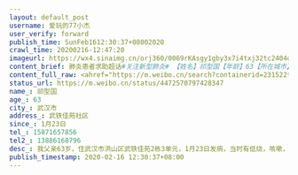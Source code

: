 ```yaml
---
layout: default_post
username: 爱玩的77小杰
user_verify: forward
publish_time: SunFeb1612:30:37+08002020
crawl_time: 20200216-12:47:20
imageurl: https://wx4.sinaimg.cn/orj360/0069rKAsgy1gby3x7i4txj32tc2404qq.jpg,https://wx4.sinaimg.cn/orj360/0069rKAsgy1gby3x7xmo5j30u00hgad2.jpg,https://wx2.sinaimg.cn/orj360/0069rKAsgy1gby3x90mhjj32ag1dyqv5.jpg,https://wx2.sinaimg.cn/orj360/0069rKAsgy1gby3xffgj5j30u01t0wlq.jpg,https://wx3.sinaimg.cn/orj360/0069rKAsgy1gby3xfsavqj30u01t0gpi.jpg
content_brief: 肺炎患者求助超话#关注新型肺炎# 【姓名】祁型国【年龄】63【所在城市】武汉市【所在小区、社区】武铁佳苑社区【患病时间】1月23日【联系方式】15871657856【其他紧急联系人】13886168796【病情描述】我父亲63岁，住武汉市洪山区武铁佳苑2栋3单元，1月23日发病，当时有低烧，咳嗽，气喘， ...全文
content_full_raw: <ahref="https://m.weibo.cn/search?containerid=231522type%3D1%26t%3D10%26q%3D%23%E5%85%B3%E6%B3%A8%E6%96%B0%E5%9E%8B%E8%82%BA%E7%82%8E%23&extparam=%23%E5%85%B3%E6%B3%A8%E6%96%B0%E5%9E%8B%E8%82%BA%E7%82%8E%23"data-hide=""><spanclass="surl-text">#关注新型肺炎#</span></a><br/>【姓名】祁型国<br/>【年龄】63<br/>【所在城市】武汉市<br/>【所在小区、社区】武铁佳苑社区<br/>【患病时间】1月23日<br/>【联系方式】15871657856<br/>【其他紧急联系人】13886168796<br/>【病情描述】我父亲63岁，住武汉市洪山区武铁佳苑2栋3单元，1月23日发病，当时有低烧，咳嗽，气喘，腹泻和头晕乏力症状。29日在武昌医院通过ct和血检结果被明确告知为新冠肺炎。为了能尽快得到治疗，我和妈妈多次与社区联系，但无果，期间社区也没任何回复或关注。妈妈作为密切接触者在社区和社区医院之间辗转多次，我则四处买药，买丙球蛋白，买口罩、手套、消毒液、制氧机等物资，最终超高价买到了这些物品。这些都是我们出于求生本能在进行自救和判断。爸爸于2月1日再次复查ct和血，结果显示病情明显加重，感染病灶增多，密度增大。我们心急如焚，打了市长热线，填写了国务院客户端，凤凰网问卷，人民日报求助问卷等并再次求助社区，再次强烈要求安排做核酸。终于2月2日爸爸在社区安排下第一次做了核酸，没想到2月10日才告知结果为阴性，之前催问多次均回答结果没出来，从做核酸到告知结果经历了8天。这段时间爸爸先是每天到武昌医院打针，后来就被拒诊，医院告诉我们要去社区医院开转诊单，因为不让跨区就诊了。我们多次找社区医院，要么关门大吉，要么就是不给我们开转诊单。实在走投无路我们辗转到四美塘社区医院，工作人员很快就帮我们开了转诊单（对他们真的一万个感谢）。爸爸又打了两天针，我们继续联系社区希望能报到街道让我爸住院，社区说必须阳性才可以。可我们年轻人都知道核酸试剂盒准确率一半都不到，可病情进展却不由我们控制啊！在多次协调后，社区于2月10日晚上安排爸爸去了酒店隔离。（被子垫絮自带我们能理解，没有热水爸爸也克服了，但三餐饭是所有隔离的病患自己去取，交叉感染风险实在无法避免）。酒店安排做了第二次核酸，爸爸又是阴性，可他并没有好转迹象。2月14日晚上酒店统一安排去医院拍了ct，结果显示爸爸肺部感染病灶密度大，病情严重。就这样，爸爸从发作时的轻症经过20多天的煎熬拖成了重症，其实期间的4次ct和血检均可临床确诊为新冠肺炎，但社区和上级部门依然没有安排住院治疗（社区王书记说病患去酒店隔离她们就不管了，由街道和区里负责）。从头到尾我们看到不管是社区还是街道还是洪山区，都完全没有执行应收尽收和临床确诊的工作政策，我们已无力吐槽什么了，只想活命。希望梨园街能最快时间上报到区里，能安排我爸到定点医院进行住院治疗。此刻也只想呐喊：人命关天啊！！！我们不想因为某些公职人员的失职和无能付出生命的代价。此外，2月8日我打过市长热线，2月10日我在未收到任何回复的情况下先收到了告知结案并要求评价的短信，所有证据都有保留。（见下图）直到2月14日才有社区工作人员致电问询我们是不是之前打了市长热线的。我们只能呵呵哒和一声叹息了。<br/>现在的状况是：我爸临床确诊为新冠，已经25天了，最新ct显示病情加重，目前有低烧，气喘，呼吸不畅的症状，急需吸氧和治疗。<br/>我们的诉求是：尽快安排到定点医院进行救治。万分感谢！<adata-url="http://t.cn/R2WxQOQ"href="http://weibo.com/p/1001018008642010000000000"data-hide=""><spanclass='url-icon'><imgstyle='width:1rem;height:1rem'src='https://h5.sinaimg.cn/upload/2015/09/25/3/timeline_card_small_location_default.png'></span><spanclass="surl-text">武汉</span></a>
status_url: https://m.weibo.cn/status/4472570797428347
name_: 祁型国
age_: 63
city_: 武汉市
address_: 武铁佳苑社区
since_: 1月23日
tel_: 15871657856
tel2_: 13886168796
desc_: 我父亲63岁，住武汉市洪山区武铁佳苑2栋3单元，1月23日发病，当时有低烧，咳嗽，气喘，腹泻和头晕乏力症状。29日在武昌医院通过ct和血检结果被明确告知为新冠肺炎。为了能尽快得到治疗，我和妈妈多次与社区联系，但无果，期间社区也没任何回复或关注。妈妈作为密切接触者在社区和社区医院之间辗转多次，我则四处买药，买丙球蛋白，买口罩、手套、消毒液、制氧机等物资，最终超高价买到了这些物品。这些都是我们出于求生本能在进行自救和判断。爸爸于2月1日再次复查ct和血，结果显示病情明显加重，感染病灶增多，密度增大。我们心急如焚，打了市长热线，填写了国务院客户端，凤凰网问卷，人民日报求助问卷等并再次求助社区，再次强烈要求安排做核酸。终于2月2日爸爸在社区安排下第一次做了核酸，没想到2月10日才告知结果为阴性，之前催问多次均回答结果没出来，从做核酸到告知结果经历了8天。这段时间爸爸先是每天到武昌医院打针，后来就被拒诊，医院告诉我们要去社区医院开转诊单，因为不让跨区就诊了。我们多次找社区医院，要么关门大吉，要么就是不给我们开转诊单。实在走投无路我们辗转到四美塘社区医院，工作人员很快就帮我们开了转诊单（对他们真的一万个感谢）。爸爸又打了两天针，我们继续联系社区希望能报到街道让我爸住院，社区说必须阳性才可以。可我们年轻人都知道核酸试剂盒准确率一半都不到，可病情进展却不由我们控制啊！在多次协调后，社区于2月10日晚上安排爸爸去了酒店隔离。（被子垫絮自带我们能理解，没有热水爸爸也克服了，但三餐饭是所有隔离的病患自己去取，交叉感染风险实在无法避免）。酒店安排做了第二次核酸，爸爸又是阴性，可他并没有好转迹象。2月14日晚上酒店统一安排去医院拍了ct，结果显示爸爸肺部感染病灶密度大，病情严重。就这样，爸爸从发作时的轻症经过20多天的煎熬拖成了重症，其实期间的4次ct和血检均可临床确诊为新冠肺炎，但社区和上级部门依然没有安排住院治疗（社区王书记说病患去酒店隔离她们就不管了，由街道和区里负责）。从头到尾我们看到不管是社区还是街道还是洪山区，都完全没有执行应收尽收和临床确诊的工作政策，我们已无力吐槽什么了，只想活命。希望梨园街能最快时间上报到区里，能安排我爸到定点医院进行住院治疗。此刻也只想呐喊人命关天啊！！！我们不想因为某些公职人员的失职和无能付出生命的代价。此外，2月8日我打过市长热线，2月10日我在未收到任何回复的情况下先收到了告知结案并要求评价的短信，所有证据都有保留。（见下图）直到2月14日才有社区工作人员致电问询我们是不是之前打了市长热线的。我们只能呵呵哒和一声叹息了。现在的状况是我爸临床确诊为新冠，已经25天了，最新ct显示病情加重，目前有低烧，气喘，呼吸不畅的症状，急需吸氧和治疗。我们的诉求是尽快安排到定点医院进行救治。万分感谢！<adata-url="http//t.cn/R2WxQOQ"href="http//weibo.com/p/1001018008642010000000000"data-hide=""><spanclass='url-icon'><imgstyle='width1rem;height1rem'src='https//h5.sinaimg.cn/upload/2015/09/25/3/timeline_card_small_location_default.png'></span><spanclass="surl-text">武汉</span></a>
publish_timestamp: 2020-02-16 12:30:37+08:00
---
```

